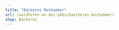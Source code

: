 ```yaml
---
title: "Bäckerei Moshammer"
url: /waidhofen-an-der-ybbs/baeckerei-moshammer/
shop: Bäckerei
---
```

